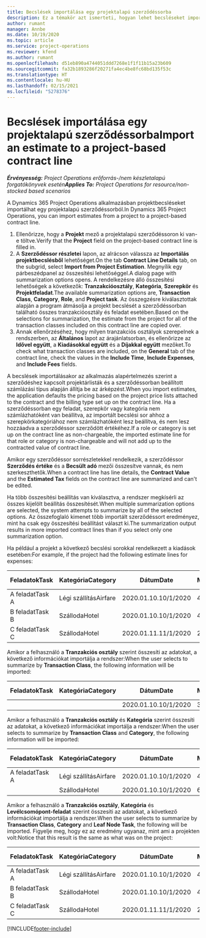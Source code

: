 ```yaml
---
title: Becslések importálása egy projektalapú szerződéssorba
description: Ez a témakör azt ismerteti, hogyan lehet becsléseket importálni egy projektből egy szerződéssorba.
author: rumant
manager: Annbe
ms.date: 10/19/2020
ms.topic: article
ms.service: project-operations
ms.reviewer: kfend
ms.author: rumant
ms.openlocfilehash: d51eb890a4744051ddd7268e1f1f11b15a23b609
ms.sourcegitcommit: fa32b1893286f20271fa4ec4be8fc68bd135f53c
ms.translationtype: HT
ms.contentlocale: hu-HU
ms.lasthandoff: 02/15/2021
ms.locfileid: "5278376"
---
```

# <a name="import-an-estimate-to-a-project-based-contract-line"></a><span data-ttu-id="f1c4b-103">Becslések importálása egy projektalapú szerződéssorba</span><span class="sxs-lookup"><span data-stu-id="f1c4b-103">Import an estimate to a project-based contract line</span></span>

<span data-ttu-id="f1c4b-104">_**Érvényesség:** Project Operations erőforrás-/nem készletalapú forgatókönyvek esetén_</span><span class="sxs-lookup"><span data-stu-id="f1c4b-104">_**Applies To:** Project Operations for resource/non-stocked based scenarios_</span></span>

<span data-ttu-id="f1c4b-105">A Dynamics 365 Project Operations alkalmazásban projektbecsléseket importálhat egy projektalapú szerződéssorból.</span><span class="sxs-lookup"><span data-stu-id="f1c4b-105">In Dynamics 365 Project Operations, you can import estimates from a project to a project-based contract line.</span></span>

1. <span data-ttu-id="f1c4b-106">Ellenőrizze, hogy a **Projekt** mező a projektalapú szerződéssoron ki van-e töltve.</span><span class="sxs-lookup"><span data-stu-id="f1c4b-106">Verify that the **Project** field on the project-based contract line is filled in.</span></span>
2. <span data-ttu-id="f1c4b-107">A **Szerződéssor részletei** lapon, az alrácson válassza az **Importálás projektbecslésből** lehetőséget.</span><span class="sxs-lookup"><span data-stu-id="f1c4b-107">On the tab **Contract Line Details** tab, on the subgrid, select **Import from Project Estimation**.</span></span> <span data-ttu-id="f1c4b-108">Megnyílik egy párbeszédpanel az összesítési lehetőséggel.</span><span class="sxs-lookup"><span data-stu-id="f1c4b-108">A dialog page with summarization options opens.</span></span> <span data-ttu-id="f1c4b-109">A rendelkezésre álló összesítési lehetőségek a következők: **Tranzakcióosztály**, **Kategória**, **Szerepkör** és **Projektfeladat**.</span><span class="sxs-lookup"><span data-stu-id="f1c4b-109">The available summarization options are, **Transaction Class**, **Category**, **Role**, and **Project task**.</span></span> <span data-ttu-id="f1c4b-110">Az összegzésre kiválasztottak alapján a program átmásolja a projekt becslését a szerződéssorban található összes tranzakcióosztály és feladat esetében.</span><span class="sxs-lookup"><span data-stu-id="f1c4b-110">Based on the selections for summarization, the estimate from the project for all of the transaction classes included on this contract line are copied over.</span></span> 
3. <span data-ttu-id="f1c4b-111">Annak ellenőrzéséhez, hogy milyen tranzakciós osztályok szerepelnek a rendszerben, az **Általános** lapot az árajánlatsorban, és ellenőrizze az **Idővel együtt**, a **Kiadásokkal együtt** és a **Díjakkal együtt** mezőket.</span><span class="sxs-lookup"><span data-stu-id="f1c4b-111">To check what transaction classes are included, on the **General** tab of the contract line, check the values in the **Include Time**, **Include Expenses**, and **Include Fees** fields.</span></span>

<span data-ttu-id="f1c4b-112">A becslések importálásakor az alkalmazás alapértelmezés szerint a szerződéshez kapcsolt projektárlisták és a szerződéssorban beállított számlázási típus alapján állítja be az árképzést.</span><span class="sxs-lookup"><span data-stu-id="f1c4b-112">When you import estimates, the application defaults the pricing based on the project price lists attached to the contract and the billing type set up on the contract line.</span></span> <span data-ttu-id="f1c4b-113">Ha a szerződéssorban egy feladat, szerepkör vagy kategória nem számlázhatóként van beállítva, az importált becslési sor ahhoz a szerepkörkategóriához nem számlázhatóként lesz beállítva, és nem lesz hozzáadva a szerződéssor szerződött értékéhez.</span><span class="sxs-lookup"><span data-stu-id="f1c4b-113">If a role or category is set up on the contract line as non-chargeable, the imported estimate line for that role or category is non-chargeable and will not add up to the contracted value of contract line.</span></span>

<span data-ttu-id="f1c4b-114">Amikor egy szerződéssor sorrészletekkel rendelkezik, a szerződéssor **Szerződés értéke** és a **Becsült adó** mezői összesítve vannak, és nem szerkeszthetők.</span><span class="sxs-lookup"><span data-stu-id="f1c4b-114">When a contract line has line details, the **Contract Value** and the **Estimated Tax** fields on the contract line are summarized and can't be edited.</span></span>

<span data-ttu-id="f1c4b-115">Ha több összesítési beállítás van kiválasztva, a rendszer megkísérli az összes kijelölt beállítás összesítését.</span><span class="sxs-lookup"><span data-stu-id="f1c4b-115">When multiple summarization options are selected, the system attempts to summarize by all of the selected options.</span></span> <span data-ttu-id="f1c4b-116">Az összefoglaló kimenet több importált szerződéssort eredményez, mint ha csak egy összesítési beállítást választ ki.</span><span class="sxs-lookup"><span data-stu-id="f1c4b-116">The summarization output results in more imported contract lines than if you select only one summarization option.</span></span>

<span data-ttu-id="f1c4b-117">Ha például a projekt a következő becslési sorokkal rendelkezett a kiadások esetében:</span><span class="sxs-lookup"><span data-stu-id="f1c4b-117">For example, if the project had the following estimate lines for expenses:</span></span>

| <span data-ttu-id="f1c4b-118">Feladatok</span><span class="sxs-lookup"><span data-stu-id="f1c4b-118">Task</span></span> | <span data-ttu-id="f1c4b-119">Kategória</span><span class="sxs-lookup"><span data-stu-id="f1c4b-119">Category</span></span> | <span data-ttu-id="f1c4b-120">Dátum</span><span class="sxs-lookup"><span data-stu-id="f1c4b-120">Date</span></span> | <span data-ttu-id="f1c4b-121">Mennyiség</span><span class="sxs-lookup"><span data-stu-id="f1c4b-121">Quantity</span></span> | <span data-ttu-id="f1c4b-122">Egységár</span><span class="sxs-lookup"><span data-stu-id="f1c4b-122">Unit price</span></span> | <span data-ttu-id="f1c4b-123">Mennyiség</span><span class="sxs-lookup"><span data-stu-id="f1c4b-123">Amount</span></span> |
| --- | --- | --- | --- | --- | --- |
| <span data-ttu-id="f1c4b-124">A feladat</span><span class="sxs-lookup"><span data-stu-id="f1c4b-124">Task A</span></span> | <span data-ttu-id="f1c4b-125">Légi szállítás</span><span class="sxs-lookup"><span data-stu-id="f1c4b-125">Airfare</span></span> | <span data-ttu-id="f1c4b-126">2020.01.10.</span><span class="sxs-lookup"><span data-stu-id="f1c4b-126">10/1/2020</span></span> | <span data-ttu-id="f1c4b-127">4</span><span class="sxs-lookup"><span data-stu-id="f1c4b-127">4</span></span> | <span data-ttu-id="f1c4b-128">400</span><span class="sxs-lookup"><span data-stu-id="f1c4b-128">400</span></span> | <span data-ttu-id="f1c4b-129">1600</span><span class="sxs-lookup"><span data-stu-id="f1c4b-129">1600</span></span> |
| <span data-ttu-id="f1c4b-130">B feladat</span><span class="sxs-lookup"><span data-stu-id="f1c4b-130">Task B</span></span> | <span data-ttu-id="f1c4b-131">Szálloda</span><span class="sxs-lookup"><span data-stu-id="f1c4b-131">Hotel</span></span> | <span data-ttu-id="f1c4b-132">2020.01.10.</span><span class="sxs-lookup"><span data-stu-id="f1c4b-132">10/1/2020</span></span> | <span data-ttu-id="f1c4b-133">4</span><span class="sxs-lookup"><span data-stu-id="f1c4b-133">4</span></span> | <span data-ttu-id="f1c4b-134">200</span><span class="sxs-lookup"><span data-stu-id="f1c4b-134">200</span></span> | <span data-ttu-id="f1c4b-135">800</span><span class="sxs-lookup"><span data-stu-id="f1c4b-135">800</span></span> |
| <span data-ttu-id="f1c4b-136">C feladat</span><span class="sxs-lookup"><span data-stu-id="f1c4b-136">Task C</span></span> | <span data-ttu-id="f1c4b-137">Szálloda</span><span class="sxs-lookup"><span data-stu-id="f1c4b-137">Hotel</span></span> | <span data-ttu-id="f1c4b-138">2020.01.11.</span><span class="sxs-lookup"><span data-stu-id="f1c4b-138">11/1/2020</span></span> | <span data-ttu-id="f1c4b-139">2</span><span class="sxs-lookup"><span data-stu-id="f1c4b-139">2</span></span> | <span data-ttu-id="f1c4b-140">200</span><span class="sxs-lookup"><span data-stu-id="f1c4b-140">200</span></span> | <span data-ttu-id="f1c4b-141">400</span><span class="sxs-lookup"><span data-stu-id="f1c4b-141">400</span></span> |

<span data-ttu-id="f1c4b-142">Amikor a felhasználó a **Tranzakciós osztály** szerint összesíti az adatokat, a következő információkat importálja a rendszer:</span><span class="sxs-lookup"><span data-stu-id="f1c4b-142">When the user selects to summarize by **Transaction Class**, the following information will be imported:</span></span>

| <span data-ttu-id="f1c4b-143">Feladatok</span><span class="sxs-lookup"><span data-stu-id="f1c4b-143">Task</span></span> | <span data-ttu-id="f1c4b-144">Kategória</span><span class="sxs-lookup"><span data-stu-id="f1c4b-144">Category</span></span> | <span data-ttu-id="f1c4b-145">Dátum</span><span class="sxs-lookup"><span data-stu-id="f1c4b-145">Date</span></span> | <span data-ttu-id="f1c4b-146">Mennyiség</span><span class="sxs-lookup"><span data-stu-id="f1c4b-146">Quantity</span></span> | <span data-ttu-id="f1c4b-147">Egységár</span><span class="sxs-lookup"><span data-stu-id="f1c4b-147">Unit price</span></span> | <span data-ttu-id="f1c4b-148">Mennyiség</span><span class="sxs-lookup"><span data-stu-id="f1c4b-148">Amount</span></span> |
| --- | --- | --- | --- | --- | --- |
| &nbsp;  | &nbsp;  | <span data-ttu-id="f1c4b-149">2020.01.10.</span><span class="sxs-lookup"><span data-stu-id="f1c4b-149">10/1/2020</span></span> | <span data-ttu-id="f1c4b-150">3.34.</span><span class="sxs-lookup"><span data-stu-id="f1c4b-150">3.34</span></span> | <span data-ttu-id="f1c4b-151">840</span><span class="sxs-lookup"><span data-stu-id="f1c4b-151">840</span></span> | <span data-ttu-id="f1c4b-152">2800.</span><span class="sxs-lookup"><span data-stu-id="f1c4b-152">2800</span></span> |

<span data-ttu-id="f1c4b-153">Amikor a felhasználó a **Tranzakciós osztály** és **Kategória** szerint összesíti az adatokat, a következő információkat importálja a rendszer:</span><span class="sxs-lookup"><span data-stu-id="f1c4b-153">When the user selects to summarize by **Transaction Class** and **Category**, the following information will be imported:</span></span>

| <span data-ttu-id="f1c4b-154">Feladatok</span><span class="sxs-lookup"><span data-stu-id="f1c4b-154">Task</span></span> | <span data-ttu-id="f1c4b-155">Kategória</span><span class="sxs-lookup"><span data-stu-id="f1c4b-155">Category</span></span> | <span data-ttu-id="f1c4b-156">Dátum</span><span class="sxs-lookup"><span data-stu-id="f1c4b-156">Date</span></span> | <span data-ttu-id="f1c4b-157">Mennyiség</span><span class="sxs-lookup"><span data-stu-id="f1c4b-157">Quantity</span></span> | <span data-ttu-id="f1c4b-158">Egységár</span><span class="sxs-lookup"><span data-stu-id="f1c4b-158">Unit price</span></span> | <span data-ttu-id="f1c4b-159">Mennyiség</span><span class="sxs-lookup"><span data-stu-id="f1c4b-159">Amount</span></span> |
| --- | --- | --- | --- | --- | --- |
| <span data-ttu-id="f1c4b-160">A feladat</span><span class="sxs-lookup"><span data-stu-id="f1c4b-160">Task A</span></span> | <span data-ttu-id="f1c4b-161">Légi szállítás</span><span class="sxs-lookup"><span data-stu-id="f1c4b-161">Airfare</span></span> | <span data-ttu-id="f1c4b-162">2020.01.10.</span><span class="sxs-lookup"><span data-stu-id="f1c4b-162">10/1/2020</span></span> | <span data-ttu-id="f1c4b-163">4</span><span class="sxs-lookup"><span data-stu-id="f1c4b-163">4</span></span> | <span data-ttu-id="f1c4b-164">400</span><span class="sxs-lookup"><span data-stu-id="f1c4b-164">400</span></span> | <span data-ttu-id="f1c4b-165">1600</span><span class="sxs-lookup"><span data-stu-id="f1c4b-165">1600</span></span> |
| &nbsp;  | <span data-ttu-id="f1c4b-166">Szálloda</span><span class="sxs-lookup"><span data-stu-id="f1c4b-166">Hotel</span></span> | <span data-ttu-id="f1c4b-167">2020.01.10.</span><span class="sxs-lookup"><span data-stu-id="f1c4b-167">10/1/2020</span></span> | <span data-ttu-id="f1c4b-168">6</span><span class="sxs-lookup"><span data-stu-id="f1c4b-168">6</span></span> | <span data-ttu-id="f1c4b-169">200</span><span class="sxs-lookup"><span data-stu-id="f1c4b-169">200</span></span> | <span data-ttu-id="f1c4b-170">1200</span><span class="sxs-lookup"><span data-stu-id="f1c4b-170">1200</span></span> |

<span data-ttu-id="f1c4b-171">Amikor a felhasználó a **Tranzakciós osztály**, **Kategória** és **Levélcsomópont-feladat** szerint összesíti az adatokat, a következő információkat importálja a rendszer.</span><span class="sxs-lookup"><span data-stu-id="f1c4b-171">When the user selects to summarize by **Transaction Class**, **Category** and **Leaf Node Task**, the following will be imported.</span></span> <span data-ttu-id="f1c4b-172">Figyelje meg, hogy ez az eredmény ugyanaz, mint ami a projekten volt:</span><span class="sxs-lookup"><span data-stu-id="f1c4b-172">Notice that this result is the same as what was on the project:</span></span>

| <span data-ttu-id="f1c4b-173">Feladatok</span><span class="sxs-lookup"><span data-stu-id="f1c4b-173">Task</span></span> | <span data-ttu-id="f1c4b-174">Kategória</span><span class="sxs-lookup"><span data-stu-id="f1c4b-174">Category</span></span> | <span data-ttu-id="f1c4b-175">Dátum</span><span class="sxs-lookup"><span data-stu-id="f1c4b-175">Date</span></span> | <span data-ttu-id="f1c4b-176">Mennyiség</span><span class="sxs-lookup"><span data-stu-id="f1c4b-176">Quantity</span></span> | <span data-ttu-id="f1c4b-177">Egységár</span><span class="sxs-lookup"><span data-stu-id="f1c4b-177">Unit price</span></span> | <span data-ttu-id="f1c4b-178">Mennyiség</span><span class="sxs-lookup"><span data-stu-id="f1c4b-178">Amount</span></span> |
| --- | --- | --- | --- | --- | --- |
| <span data-ttu-id="f1c4b-179">A feladat</span><span class="sxs-lookup"><span data-stu-id="f1c4b-179">Task A</span></span> | <span data-ttu-id="f1c4b-180">Légi szállítás</span><span class="sxs-lookup"><span data-stu-id="f1c4b-180">Airfare</span></span> | <span data-ttu-id="f1c4b-181">2020.01.10.</span><span class="sxs-lookup"><span data-stu-id="f1c4b-181">10/1/2020</span></span> | <span data-ttu-id="f1c4b-182">4</span><span class="sxs-lookup"><span data-stu-id="f1c4b-182">4</span></span> | <span data-ttu-id="f1c4b-183">400</span><span class="sxs-lookup"><span data-stu-id="f1c4b-183">400</span></span> | <span data-ttu-id="f1c4b-184">1600</span><span class="sxs-lookup"><span data-stu-id="f1c4b-184">1600</span></span> |
| <span data-ttu-id="f1c4b-185">B feladat</span><span class="sxs-lookup"><span data-stu-id="f1c4b-185">Task B</span></span> | <span data-ttu-id="f1c4b-186">Szálloda</span><span class="sxs-lookup"><span data-stu-id="f1c4b-186">Hotel</span></span> | <span data-ttu-id="f1c4b-187">2020.01.10.</span><span class="sxs-lookup"><span data-stu-id="f1c4b-187">10/1/2020</span></span> | <span data-ttu-id="f1c4b-188">4</span><span class="sxs-lookup"><span data-stu-id="f1c4b-188">4</span></span> | <span data-ttu-id="f1c4b-189">200</span><span class="sxs-lookup"><span data-stu-id="f1c4b-189">200</span></span> | <span data-ttu-id="f1c4b-190">800</span><span class="sxs-lookup"><span data-stu-id="f1c4b-190">800</span></span> |
| <span data-ttu-id="f1c4b-191">C feladat</span><span class="sxs-lookup"><span data-stu-id="f1c4b-191">Task C</span></span> | <span data-ttu-id="f1c4b-192">Szálloda</span><span class="sxs-lookup"><span data-stu-id="f1c4b-192">Hotel</span></span> | <span data-ttu-id="f1c4b-193">2020.01.11.</span><span class="sxs-lookup"><span data-stu-id="f1c4b-193">11/1/2020</span></span> | <span data-ttu-id="f1c4b-194">2</span><span class="sxs-lookup"><span data-stu-id="f1c4b-194">2</span></span> | <span data-ttu-id="f1c4b-195">200</span><span class="sxs-lookup"><span data-stu-id="f1c4b-195">200</span></span> | <span data-ttu-id="f1c4b-196">400</span><span class="sxs-lookup"><span data-stu-id="f1c4b-196">400</span></span> |


[!INCLUDE[footer-include](../includes/footer-banner.md)]